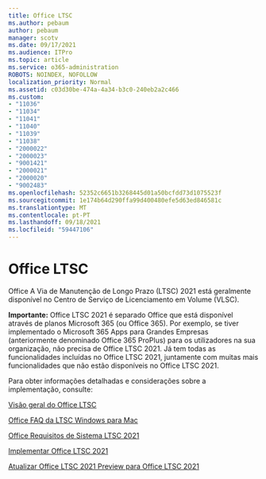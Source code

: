 ```yaml
---
title: Office LTSC
ms.author: pebaum
author: pebaum
manager: scotv
ms.date: 09/17/2021
ms.audience: ITPro
ms.topic: article
ms.service: o365-administration
ROBOTS: NOINDEX, NOFOLLOW
localization_priority: Normal
ms.assetid: c03d30be-474a-4a34-b3c0-240eb2a2c466
ms.custom:
- "11036"
- "11034"
- "11041"
- "11040"
- "11039"
- "11038"
- "2000022"
- "2000023"
- "9001421"
- "2000021"
- "2000020"
- "9002483"
ms.openlocfilehash: 52352c6651b3268445d01a50bcfdd73d1075523f
ms.sourcegitcommit: 1e174b64d290ffa99d400480efe5d63ed846581c
ms.translationtype: MT
ms.contentlocale: pt-PT
ms.lasthandoff: 09/18/2021
ms.locfileid: "59447106"
---
```

# <a name="office-ltsc"></a>Office LTSC

Office A Via de Manutenção de Longo Prazo (LTSC) 2021 está geralmente disponível no Centro de Serviço de Licenciamento em Volume (VLSC).

**Importante:** Office LTSC 2021 é separado Office que está disponível através de planos Microsoft 365 (ou Office 365). Por exemplo, se tiver implementado o Microsoft 365 Apps para Grandes Empresas (anteriormente denominado Office 365 ProPlus) para os utilizadores na sua organização, não precisa de Office LTSC 2021. Já tem todas as funcionalidades incluídas no Office LTSC 2021, juntamente com muitas mais funcionalidades que não estão disponíveis no Office LTSC 2021.

Para obter informações detalhadas e considerações sobre a implementação, consulte:

[Visão geral do Office LTSC](https://docs.microsoft.com/deployoffice/ltsc2021/overview)  

[Office FAQ da LTSC Windows para Mac](https://support.microsoft.com/office/office-ltsc-for-windows-and-mac-faq-d574cf0b-3ebc-42cf-9035-a3b837e0463c)  

[Office Requisitos de Sistema LTSC 2021](https://www.microsoft.com/microsoft-365/microsoft-365-and-office-resources?rtc=1#coreui-heading-kg69bnh)

[Implementar Office LTSC 2021](https://docs.microsoft.com/deployoffice/ltsc2021/deploy)

[Atualizar Office LTSC 2021 Preview para Office LTSC 2021](https://docs.microsoft.com/deployoffice/ltsc2021/update-from-preview)